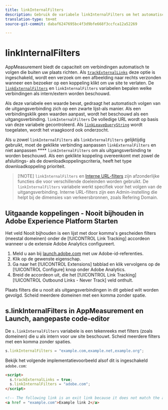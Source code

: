 ```yaml
---
title: linkInternalFilters
description: Gebruik de variabele linkInternalFilters om het automatisch volgen van de uitgangsverbinding te helpen.
translation-type: tm+mt
source-git-commit: dabaf6247695bc4f3d9bfe668f3ccfca12a52269

---
```



# linkInternalFilters

AppMeasurement biedt de capaciteit om verbindingen automatisch te volgen die buiten uw plaats richten. Als [`trackExternalLinks`](trackexternallinks.md) deze optie is ingeschakeld, wordt een verzoek om een afbeelding naar rechts verzonden wanneer een bezoeker op een koppeling klikt om uw site te verlaten. De [`linkExternalFilters`](linkexternalfilters.md) en `linkInternalFilters` variabelen bepalen welke verbindingen als intern/extern worden beschouwd.

Als deze variabele een waarde bevat, gedraagt het automatisch volgen van de uitgangsverbinding zich op een zwarte lijst-als manier. Als een verbindingsklik geen waarden aanpast, wordt het beschouwd als een uitgangsverbinding. `linkInternalFilters` De volledige URL wordt op basis van deze variabele gecontroleerd. Als [`linkLeaveQueryString`](linkleavequerystring.md) wordt toegelaten, wordt het vraagkoord ook onderzocht.

Als u zowel `linkInternalFilters` als `linkExternalFilters` gelijktijdig gebruikt, moet de geklikte verbinding aanpassen `linkExternalFilters` en niet aanpassen **** `linkInternalFilters` om als uitgangsverbinding te worden beschouwd. Als een geklikte koppeling overeenkomt met zowel de afsluitings- als de downloadkoppelingscriteria, heeft het type downloadkoppeling prioriteit.

>[!NOTE] `linkInternalFilters` en [Interne URL-filters](/help/admin/admin/internal-url-filter-admin.md) zijn afzonderlijke functies die voor verschillende doeleinden worden gebruikt. De `linkInternalFilters` variabele werkt specifiek voor het volgen van de uitgangsverbinding. Interne URL-filters zijn een Admin-instelling die helpt bij de dimensies van verkeersbronnen, zoals Refering Domain.

## Uitgaande koppelingen - Nooit bijhouden in Adobe Experience Platform Starten

Het veld Nooit bijhouden is een lijst met door komma&#39;s gescheiden filters (meestal domeinen) onder de [!UICONTROL Link Tracking] accordeon wanneer u de extensie Adobe Analytics configureert.

1. Meld u aan bij [launch.adobe.com](https://launch.adobe.com) met uw Adobe-id-referenties.
2. Klik op de gewenste eigenschap.
3. Ga naar het [!UICONTROL Extensions] tabblad en klik vervolgens op de [!UICONTROL Configure] knop onder Adobe Analytics.
4. Breid de accordeon uit, die het [!UICONTROL Link Tracking] [!UICONTROL Outbound Links - Never Track] veld onthult.

Plaats filters die u nooit als uitgangsverbindingen in dit gebied wilt worden gevolgd. Scheid meerdere domeinen met een komma zonder spatie.

## s.linkInternalFilters in AppMeasurement en Launch, aangepaste code-editor

De `s.linkInternalFilters` variabele is een tekenreeks met filters (zoals domeinen) die u als intern voor uw site beschouwt. Scheid meerdere filters met een komma zonder spaties.

```js
s.linkInternalFilters = "example.com,example.net,example.org";
```

Bekijk het volgende implementatievoorbeeld alsof dit is ingeschakeld `adobe.com`:

```html
<script>
  s.trackExternalLinks = true;
  s.linkInternalFilters = "adobe.com";
</script>

<!-- The following link is an exit link because it does not match the anything under linkInternalFilters -->
<a href = "example.com">Example link 2</a>
```
